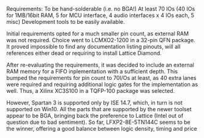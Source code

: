 Requirements:
To be hand-solderable (i.e. no BGA!)
At least 70 IOs (40 IOs for 1MB/16bit RAM, 5 for MCU interface, 4 audio interfaces x 4 IOs each, 5 misc)
Development tools to be easily available.



Initial requirements opted for a much smaller pin count, as external RAM was not required. Choice went to LCMXO2-1200 in a 32-pin QFN package. It proved impossible to find any documentation listing pinouts, will all references either dead or requiring to install Lattice Diamond. 

After re-evaluating the requirements, it was decided to include an external RAM memory for a FIFO inplementation with a sufficient depth. This bumped the requirements for pin count to 70I/Os at least, as 40 extra lanes were required and requiring additional logic gates for the implementation as well. Thus, a Xilinx XC3S100 in a TQFP-100 package was selected. 

However, Spartan 3 is supported only by ISE 14.7, which, in turn is not supported on Win10. All the parts that are supported by the newer toolset appear to be BGA, bringing back the preference to Lattice (Intel out of question due to bad sentiment). So far, LFXP2-8E-5TN144C seems to be the winner, offering a good balance between logic density, timing and price
